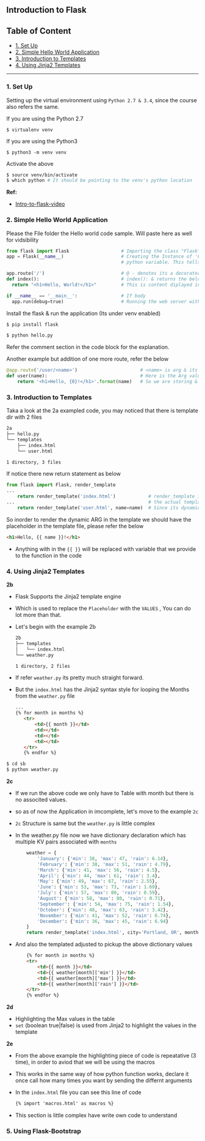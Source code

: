 Introduction to Flask
---

## Table of Content

- [1. Set Up](https://github.com/kubotravis/my_notes/blob/master/Self_Placed/Flask/Introduction_to_Flask.md#1-set-up)
- [2. Simple Hello World Application](https://github.com/kubotravis/my_notes/blob/master/Self_Placed/Flask/Introduction_to_Flask.md#2-simple-hello-world-application)
- [3. Introduction to Templates](https://github.com/kubotravis/my_notes/blob/master/Self_Placed/Flask/Introduction_to_Flask.md#3-introduction-to-templates)
- [4. Using Jinja2 Templates](https://github.com/kubotravis/my_notes/blob/master/Self_Placed/Flask/Introduction_to_Flask.md#4-using-jinja2-templates)

----

### 1. Set Up

Setting up the virtual environment using `Python 2.7 & 3.4`, since the course also refers the same.

If you are using the Python 2.7

`$ virtualenv venv`

If you are using the Python3

`$ python3 -m venv venv`

Activate the above

```bash
$ source venv/bin/activate
$ which python # It should be pointing to the venv's python location
```

**Ref:**
- [Intro-to-flask-video](http://github.com/miguelgrinberg/oreilly-intro-to-flask-video.git)

### 2. Simple Hello World Application

Please the File folder the Hello world code sample. Will paste here as well for vidsibility

```python
from flask import Flask                   # Importing the class "Flask" from package "flask"
app = Flask(__name__)                     # Creating the Instance of 'Flask' main class and storing it in the global variable "app" & also passing the arg __name__  its a
                                          # python variable. This tells the location of application. Here its search for templated & static file. (Its defacto like)

app.route('/')                            # @ - denotes its a decorator and its registers the url '/', which will run the function
def index():                              # index(): & returns the below std output
  return "<h1>Hello, World!</h1>"         # This is content diplayed in the browser

if __name__ == '__main__':                # If body
  app.run(debug=true)                     # Running the web server with debug option
```

Install the flask & run the application (Its under venv enabled)

  ```bash
  $ pip install flask
  
  $ python hello.py
  ```

Refer the comment section in the code block for the explanation.

Another example but addition of one more route, refer the below

  ```python
  @app.route('/user/<name>')                       # <name> is arg & its dynamic. It can be anything
  def user(name):                                  # Here is the Arg value used from the route which is given by client
      return '<h1>Hello, {0}!</h1>'.format(name)   # So we are storing & returing the what ever suplied in the URI as a greeting
  ```

### 3. Introduction to Templates

Taka a look at the 2a exampled code, you may noticed that there is template dir with 2 files

  ```bash
  2a
  ├── hello.py
  └── templates
      ├── index.html
      └── user.html
  
  1 directory, 3 files
  ```

If notice there new return statement as below

  ```python
  from flask import Flask, render_template
  ...
      return render_template('index.html')            # render_template is the function which is imported from Flask, So its basically grabs the ARG values which is 
  ...                                                 # the actual template files
      return render_template('user.html', name=name)  # Since its dynamic, here we are passing the ARG to the template to render at runtime
  ```

So inorder to render the dynamic ARG in the template we should have the placeholder in the template file, please refer the below

  ```html
  <h1>Hello, {{ name }}!</h1>
  ```

- Anything with in the `{{ }}` will be replaced with variable that we provide to the function in the code

### 4. Using Jinja2 Templates

**2b**
- Flask Supports the Jinja2 template engine
- Which is used to replace the `Placeholder` with the `VALUES` , You can do lot more than that.

- Let's begin with the example 2b

  ```bash
  2b
  ├── templates
  │   └── index.html
  └── weather.py
  
  1 directory, 2 files
  ```

- If refer `weather.py` its pretty much straight forward. 
- But the `index.html` has the Jinja2 syntax style for looping the Months from the `weather.py` file

  ```html
  ...
  {% for month in months %}
     <tr>
         <td>{{ month }}</td>
         <td></td>
         <td></td>
         <td></td>
     </tr>
     {% endfor %}
  ```

 ```bash
 $ cd sb
 $ python weather.py
```

**2c**
- If we run the above code we only have to Table with month but there is no associted values.
- so as of now the Application in imcomplete, let's move to the example `2c`
- `2c` Structure is same but the `weather.py` is little complex
- In the weather.py file now we have dictionary declaration which has multiple KV pairs associated with `months`

  ```python
      weather = {
          'January': {'min': 38, 'max': 47, 'rain': 6.14},
          'February': {'min': 38, 'max': 51, 'rain': 4.79},
          'March': {'min': 41, 'max': 56, 'rain': 4.5},
          'April': {'min': 44, 'max': 61, 'rain': 3.4},
          'May': {'min': 49, 'max': 67, 'rain': 2.55},
          'June': {'min': 53, 'max': 73, 'rain': 1.69},
          'July': {'min': 57, 'max': 80, 'rain': 0.59},
          'August': {'min': 58, 'max': 80, 'rain': 0.71},
          'September': {'min': 54, 'max': 75, 'rain': 1.54},
          'October': {'min': 48, 'max': 63, 'rain': 3.42},
          'November': {'min': 41, 'max': 52, 'rain': 6.74},
          'December': {'min': 36, 'max': 45, 'rain': 6.94}
      }
      return render_template('index.html', city='Portland, OR', months=months, weather=weather)
  ```
- And also the templated adjusted to pickup the above dictionary values

  ```html
      {% for month in months %}
      <tr>
          <td>{{ month }}</td>
          <td>{{ weather[month]['min'] }}</td>
          <td>{{ weather[month]['max'] }}</td>
          <td>{{ weather[month]['rain'] }}</td>
      </tr>
      {% endfor %}
  ```

**2d**

- Highlighting the Max values in the table
- `set` (boolean true|false) is used from Jinja2 to highlight the values in the template

**2e**
- From the above example the highlighting piece of code is repeatative (3 time), in order to aviod that we will be using the macros
- This works in the same way of how python function works, declare it once call how many times you want by sending the differnt arguments
- In the `index.html` file you can see this line of code

  ```html
  {% import 'macros.html' as macros %}
  ```

- This section is little complex have write own code to understand

### 5. Using Flask-Bootstrap
